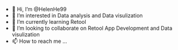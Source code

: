 - 👋 Hi, I’m @HelenHe99
- 👀 I’m interested in Data analysis and Data visulization
- 🌱 I’m currently learning Retool
- 💞️ I’m looking to collaborate on Retool App Development and Data visulization
- 📫 How to reach me ...

<!---
HelenHe99/HelenHe99 is a ✨ special ✨ repository because its `README.md` (this file) appears on your GitHub profile.
You can click the Preview link to take a look at your changes.
--->
